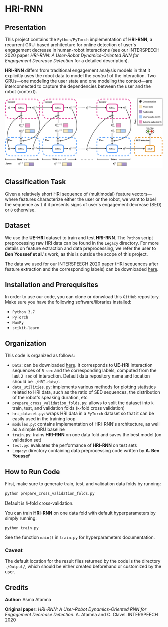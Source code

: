 # HRI-RNN
## Presentation
This project contains the `Python/PyTorch` implementation of **HRI-RNN**, a recurrent GRU-based architecture for online detection of user's engagement decrease in human-robot interactions (see our INTERSPEECH 2020 paper *HRI-RNN: A User-Robot Dynamics-Oriented RNN for Engagement Decrease Detection* for a detailed description).

**HRI-RNN** differs from traditional engagement analysis models in that it explicitly uses the robot data to model the *context* of the interaction. Two GRUs—one modeling the user state and one modeling the context—are interconnected to capture the dependencies between the user and the robot (context).

![Architecture](Architecture.png)

## Classification Task
Given a relatively short HRI sequence of (multimodal) feature vectors—where features characterize either the user or the robot, we want to label the sequence as `1` if it presents signs of user's engagement decrease (SED) or `0` otherwise.

## Dataset
We use the **UE-HRI** dataset to train and test **HRI-RNN**. The `Python` script preprocessing raw HRI data can be found in the `Legacy` directory. For more details on feature extraction and data preprocessing, we refer the user to **Ben Youssef et al.**'s work, as this is outside the scope of this project.

The data we used for our INTERSPEECH 2020 paper (HRI sequences after feature extraction and the corresponding labels) can be downloaded [here](https://drive.google.com/file/d/11_msNw_h3UM_PovtY9frdWZfgzAaxvMi/view?usp=sharing).

## Installation and Prerequisites
In order to use our code, you can clone or donwload this `GitHub` repository. Make sure you have the following software/libraries installed:
- `Python 3.7`
- `PyTorch`
- `NumPy`
- `scikit-learn`

## Organization
This code is organized as follows:
- `Data`: can be downloaded [here](https://drive.google.com/file/d/11_msNw_h3UM_PovtY9frdWZfgzAaxvMi/view?usp=sharing). It corresponds to **UE-HRI** interaction sequences of `5 sec` and the corresponding labels, computed from the last `2 sec` of interaction. Default data repository name and location should be `./HRI-data/`.
- `data_utilities.py`: implements various methods for plotting statistics related to HRI data, such as the ratio of SED sequences, the distribution of the robot's speaking duration, etc
- `prepare_cross_validation_folds.py`: allows to split the dataset into `k` train, test, and validation folds (`k`-fold cross validation)
- `hri_dataset.py`: wraps HRI data in a `PyTorch` dataset so that it can be easily used in the training loop
- `modules.py`: contains implementation of HRI-RNN's architecture, as well as a simple GRU baseline
- `train.py`: trains **HRI-RNN** on one data fold and saves the best model (on validation set)
- `test.py`: evaluates the performance of **HRI-RNN** on test sets
- `Legacy`: directory containing data preprocessing code written by **A. Ben Youssef**

## How to Run Code
First, make sure to generate train, test, and validation data folds by running:
```
python prepare_cross_validation_folds.py
```
Default is `5`-fold cross-validation.

You can train **HRI-RNN** on one data fold with default hyperparameters by simply running:
```
python train.py 
```
See the function `main()` in `train.py` for hyperparameters documentation.

### Caveat
The default location for the result files returned by the code is the directory `./Output/`, which should be either created beforehand or customized by the user. 

## Credits
**Author:** Asma Atamna

**Original paper:** *HRI-RNN: A User-Robot Dynamics-Oriented RNN for Engagement Decrease Detection*. A. Atamna and C. Clavel. INTERSPEECH 2020
